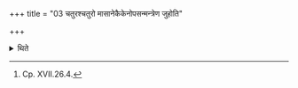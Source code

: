 +++
title = "03 चतुरश्चतुरो मासानेकैकेनोपसन्मन्त्रेण जुहोति"

+++

<details><summary>थिते</summary>

3. (Each one of the performers) offers (the Upasad libations) by means of the Upasad-formula[^1] for four months.  

[^1]: Cp. XVII.26.4. 
</details>
